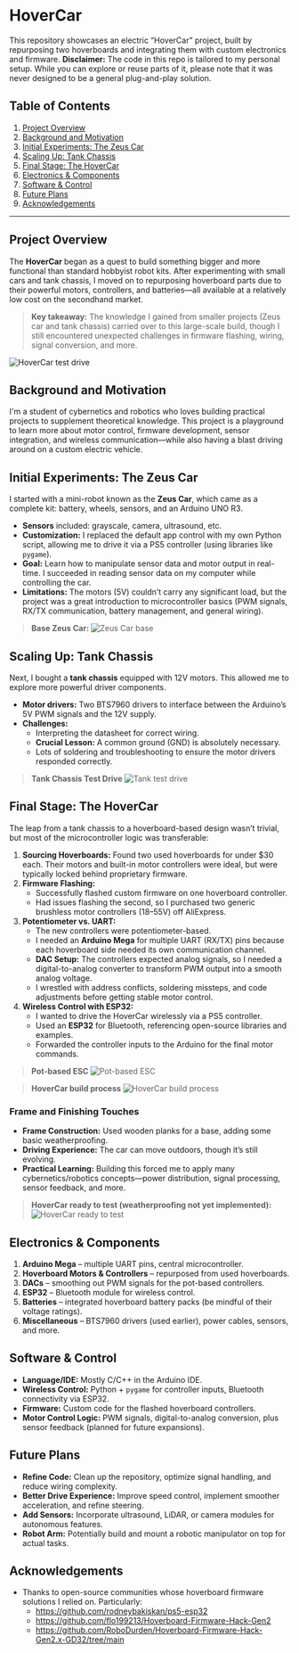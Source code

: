 # HoverCar

This repository showcases an electric “HoverCar” project, built by repurposing two hoverboards and integrating them with custom electronics and firmware. **Disclaimer:** The code in this repo is tailored to my personal setup. While you can explore or reuse parts of it, please note that it was never designed to be a general plug-and-play solution.

## Table of Contents
1. [Project Overview](#project-overview)
2. [Background and Motivation](#background-and-motivation)
3. [Initial Experiments: The Zeus Car](#initial-experiments-the-zeus-car)
4. [Scaling Up: Tank Chassis](#scaling-up-tank-chassis)
5. [Final Stage: The HoverCar](#final-stage-the-hovercar)
6. [Electronics & Components](#electronics--components)
7. [Software & Control](#software--control)
8. [Future Plans](#future-plans)
9. [Acknowledgements](#acknowledgements)

---

## Project Overview

The **HoverCar** began as a quest to build something bigger and more functional than standard hobbyist robot kits. After experimenting with small cars and tank chassis, I moved on to repurposing hoverboard parts due to their powerful motors, controllers, and batteries—all available at a relatively low cost on the secondhand market.

> **Key takeaway:** The knowledge I gained from smaller projects (Zeus car and tank chassis) carried over to this large-scale build, though I still encountered unexpected challenges in firmware flashing, wiring, signal conversion, and more.

![HoverCar test drive](./Images/HoverCar_test_gif.gif)

## Background and Motivation

I'm a student of cybernetics and robotics who loves building practical projects to supplement theoretical knowledge. This project is a playground to learn more about motor control, firmware development, sensor integration, and wireless communication—while also having a blast driving around on a custom electric vehicle.

## Initial Experiments: The Zeus Car

I started with a mini-robot known as the **Zeus Car**, which came as a complete kit: battery, wheels, sensors, and an Arduino UNO R3.

- **Sensors** included: grayscale, camera, ultrasound, etc.
- **Customization:** I replaced the default app control with my own Python script, allowing me to drive it via a PS5 controller (using libraries like `pygame`).
- **Goal:** Learn how to manipulate sensor data and motor output in real-time. I succeeded in reading sensor data on my computer while controlling the car.
- **Limitations:** The motors (5V) couldn’t carry any significant load, but the project was a great introduction to microcontroller basics (PWM signals, RX/TX communication, battery management, and general wiring).

> **Base Zeus Car:** ![Zeus Car base](./Images/ZeusCar.jpeg)

## Scaling Up: Tank Chassis

Next, I bought a **tank chassis** equipped with 12V motors. This allowed me to explore more powerful driver components.

- **Motor drivers:** Two BTS7960 drivers to interface between the Arduino’s 5V PWM signals and the 12V supply.
- **Challenges:**
  - Interpreting the datasheet for correct wiring.
  - **Crucial Lesson:** A common ground (GND) is absolutely necessary.
  - Lots of soldering and troubleshooting to ensure the motor drivers responded correctly.

> **Tank Chassis Test Drive** ![Tank test drive](./Images/Tank_gif.gif)

## Final Stage: The HoverCar

The leap from a tank chassis to a hoverboard-based design wasn’t trivial, but most of the microcontroller logic was transferable:

1. **Sourcing Hoverboards:** Found two used hoverboards for under $30 each. Their motors and built-in motor controllers were ideal, but were typically locked behind proprietary firmware.
2. **Firmware Flashing:**
   - Successfully flashed custom firmware on one hoverboard controller.
   - Had issues flashing the second, so I purchased two generic brushless motor controllers (18–55V) off AliExpress.
3. **Potentiometer vs. UART:**
   - The new controllers were potentiometer-based.
   - I needed an **Arduino Mega** for multiple UART (RX/TX) pins because each hoverboard side needed its own communication channel.
   - **DAC Setup:** The controllers expected analog signals, so I needed a digital-to-analog converter to transform PWM output into a smooth analog voltage.
   - I wrestled with address conflicts, soldering missteps, and code adjustments before getting stable motor control.
4. **Wireless Control with ESP32:**
   - I wanted to drive the HoverCar wirelessly via a PS5 controller.
   - Used an **ESP32** for Bluetooth, referencing open-source libraries and examples.
   - Forwarded the controller inputs to the Arduino for the final motor commands.

> **Pot-based ESC** ![Pot-based ESC](./Images/Pot_based_ESC.jpeg)

> **HoverCar build process** ![HoverCar build process](./Images/Hovercar_build_setup.jpeg)

### Frame and Finishing Touches

- **Frame Construction:** Used wooden planks for a base, adding some basic weatherproofing.
- **Driving Experience:** The car can move outdoors, though it’s still evolving.
- **Practical Learning:** Building this forced me to apply many cybernetics/robotics concepts—power distribution, signal processing, sensor feedback, and more.

> **HoverCar ready to test (weatherproofing not yet implemented):** ![HoverCar ready to test](./Images/HoverCar_test_ready.jpg)

## Electronics & Components

1. **Arduino Mega** – multiple UART pins, central microcontroller.
2. **Hoverboard Motors & Controllers** – repurposed from used hoverboards.
3. **DACs** – smoothing out PWM signals for the pot-based controllers.
4. **ESP32** – Bluetooth module for wireless control.
5. **Batteries** – integrated hoverboard battery packs (be mindful of their voltage ratings).
6. **Miscellaneous** – BTS7960 drivers (used earlier), power cables, sensors, and more.

## Software & Control

- **Language/IDE:** Mostly C/C++ in the Arduino IDE.
- **Wireless Control:** Python + `pygame` for controller inputs, Bluetooth connectivity via ESP32.
- **Firmware:** Custom code for the flashed hoverboard controllers.
- **Motor Control Logic:** PWM signals, digital-to-analog conversion, plus sensor feedback (planned for future expansions).

## Future Plans

- **Refine Code:** Clean up the repository, optimize signal handling, and reduce wiring complexity.
- **Better Drive Experience:** Improve speed control, implement smoother acceleration, and refine steering.
- **Add Sensors:** Incorporate ultrasound, LiDAR, or camera modules for autonomous features.
- **Robot Arm:** Potentially build and mount a robotic manipulator on top for actual tasks.

## Acknowledgements

- Thanks to open-source communities whose hoverboard firmware solutions I relied on. Particularly:
  - https://github.com/rodneybakiskan/ps5-esp32
  - https://github.com/flo199213/Hoverboard-Firmware-Hack-Gen2
  - https://github.com/RoboDurden/Hoverboard-Firmware-Hack-Gen2.x-GD32/tree/main

